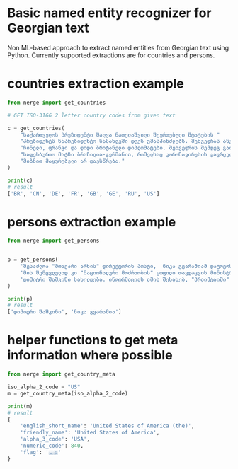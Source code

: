 # Basic named entity recognizer for Georgian text
Non ML-based approach to extract named entities from Georgian text using Python.
Currently supported extractions are for countries and persons.

# countries extraction example
```python
from nerge import get_countries

# GET ISO-3166 2 letter country codes from given text

c = get_countries(
    "საქართველოს პრეზიდენტი შალვა ნათელაშვილი შეერთებული შტატების "
    "პრეზიდენტს საპრეზიდენტო სასახლეში დღეს უმასპინძლებს. შეხვედრას ასევე დაესწრებიან რუსი, "
    "ჩინელი, ფრანგი და დიდი ბრიტანელი დიპლომატები. შეხვედრის შემდეგ გაიმართება ამხანაგური "
    "საფეხბურთო მატჩი ბრაზილია-გერმანია, რომელსაც კორონავირუსის გავრცელების პრევენციის "
    "მიზნით მაყურებელი არ დაესწრება."
)

print(c)
# result
['BR', 'CN', 'DE', 'FR', 'GB', 'GE', 'RU', 'US']

```

# persons extraction example
```python
from nerge import get_persons


p = get_persons(
    'შესაძლოა "მთავარი არხის" დირექტორის პოსტი,  ნიკა გვარამიამ დატოვოს.'
    'მის შემცვლელად კი "ნაციონალური მოძრაობის" ყოფილი თავდაცვის მინისტრი,'
    'დიმიტრი შაშკინი სახელდება. ინფორმაციას ამის შესახებ, "პრაიმტაიმი" ავრცელებს. '
)

print(p)
# result
['დიმიტრი შაშკინი', 'ნიკა გვარამია']

```


# helper functions to get meta information where possible
```python
from nerge import get_country_meta

iso_alpha_2_code = "US"
m = get_country_meta(iso_alpha_2_code)

print(m)
# result
{
    'english_short_name': 'United States of America (the)',
    'friendly_name': 'United States of America',
    'alpha_3_code': 'USA',
    'numeric_code': 840,
    'flag': '🇺🇸'
}
```
